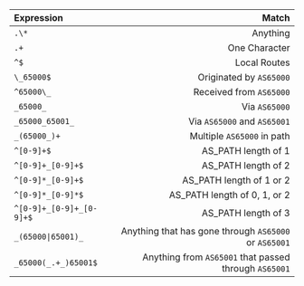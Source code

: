 | Expression               |                                                 Match |
| :----------------------- | ----------------------------------------------------: |
| `.\*`                    |                                              Anything |
| `.+`                     |                                         One Character |
| `^$`                     |                                          Local Routes |
| `\_65000$`               |                               Originated by `AS65000` |
| `^65000\_`               |                               Received from `AS65000` |
| `_65000_`                |                                         Via `AS65000` |
| `_65000_65001_`          |                           Via `AS65000` and `AS65001` |
| `_(65000_)+`             |                            Multiple `AS65000` in path |
| `^[0-9]+$`               |                                   AS_PATH length of 1 |
| `^[0-9]+_[0-9]+$`        |                                   AS_PATH length of 2 |
| `^[0-9]*_[0-9]+$`        |                              AS_PATH length of 1 or 2 |
| `^[0-9]*_[0-9]*$`        |                          AS_PATH length of 0, 1, or 2 |
| `^[0-9]+_[0-9]+_[0-9]+$` |                                   AS_PATH length of 3 |
| `_(65000\|65001)_`       | Anything that has gone through `AS65000` or `AS65001` |
| `_65000(_.+_)65001$`     | Anything from `AS65001` that passed through `AS65001` |
